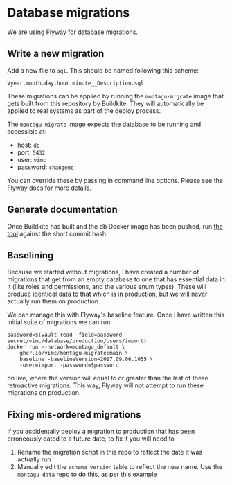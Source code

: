 # Database migrations
We are using [Flyway](https://flywaydb.org/) for database migrations.

## Write a new migration
Add a new file to `sql`. This should be named following this scheme:

```
Vyear.month.day.hour.minute__Description.sql
```

These migrations can be applied by running the `montagu-migrate` image that gets
built from this repository by Buildkite. They will automatically be applied to
real systems as part of the deploy process.

The `montagu-migrate` image expects the database to be running and accessible
at:

* host: `db`
* port: `5432`
* user: `vimc`
* password: `changeme`

You can override these by passing in command line options. Please see the Flyway
docs for more details.

## Generate documentation
Once Buildkite has built and the db Docker image has been pushed, run [the tool](https://github.com/vimc/montagu-db-docs) against the short commit hash.

## Baselining
Because we started without migrations, I have created a number of
migrations that get from an empty database to one that has essential data in it
(like roles and permissions, and the various enum types). These will produce
identical data to that which is in production, but we will never actually run
them on production.

We can manage this with Flyway's baseline feature. Once I have written this
initial suite of migrations we can run:

```
password=$(vault read -field=password secret/vimc/database/production/users/import)
docker run --network=montagu_default \
    ghcr.io/vimc/montagu-migrate:main \
    baseline -baselineVersion=2017.09.06.1055 \
    -user=import -password=$password
```

on live, where the version will equal to or greater than the last of these
retroactive migrations. This way, Flyway will not attempt to run these
migrations on production.

## Fixing mis-ordered migrations
If you accidentally deploy a migration to production that has been erroneously dated to
a future date, to fix it you will need to
1. Rename the migration script in this repo to reflect the date it was actually run
2. Manually edit the `schema_version` table to reflect the new name. Use the
`montagu-data` repo to do this, as per [this](https://github.com/vimc/montagu-data/blob/9d500278adf683c85a75edf7506efb5ec580e443/2018-064-i2381-fix-migration/README.md)
example
